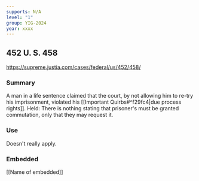 ```yaml
---
supports: N/A
level: "1"
group: YIG-2024
year: xxxx
---
```

## 452 U. S. 458

https://supreme.justia.com/cases/federal/us/452/458/

### Summary

A man in a life sentence claimed that the court, by not allowing him to re-try his imprisonment, violated his [[Important Quirbs#^f29fc4|due process rights]]. 
Held:
There is nothing stating that prisoner's must be granted commutation, only that they may request it.

### Use

Doesn't really apply.

### Embedded

[[Name of embedded]]